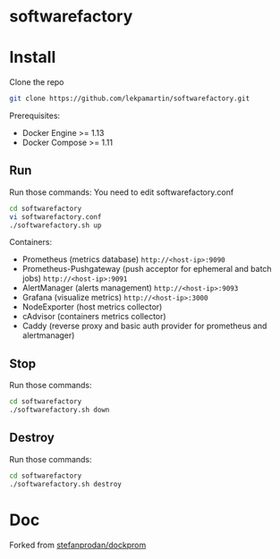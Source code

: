 softwarefactory
========


# Install

Clone the repo

```bash
git clone https://github.com/lekpamartin/softwarefactory.git
```

Prerequisites:

* Docker Engine >= 1.13
* Docker Compose >= 1.11

## Run
Run those commands: You need to edit softwarefactory.conf

```bash
cd softwarefactory
vi softwarefactory.conf
./softwarefactory.sh up
```

Containers:

* Prometheus (metrics database) `http://<host-ip>:9090`
* Prometheus-Pushgateway (push acceptor for ephemeral and batch jobs) `http://<host-ip>:9091`
* AlertManager (alerts management) `http://<host-ip>:9093`
* Grafana (visualize metrics) `http://<host-ip>:3000`
* NodeExporter (host metrics collector)
* cAdvisor (containers metrics collector)
* Caddy (reverse proxy and basic auth provider for prometheus and alertmanager)

## Stop
Run those commands: 

```bash
cd softwarefactory
./softwarefactory.sh down
```

## Destroy
Run those commands:

```bash
cd softwarefactory
./softwarefactory.sh destroy
```



# Doc
Forked from [stefanprodan/dockprom](https://github.com/stefanprodan/dockprom)
